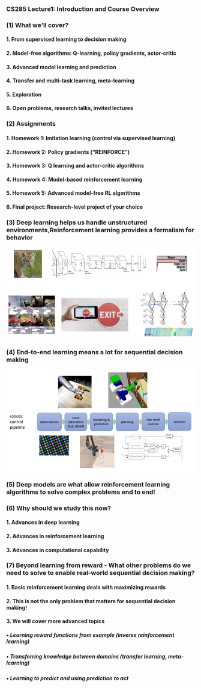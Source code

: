 ### CS285 Lecture1: Introduction and Course Overview
### (1) What we'll cover?
#### 1. From supervised learning to decision making
#### 2. Model-free algorithms: Q-learning, policy gradients, actor-critic
#### 3. Advanced model learning and prediction
#### 4. Transfer and multi-task learning, meta-learning
#### 5. Exploration
#### 6. Open problems, research talks, invited lectures
### (2) Assignments
#### 1. Homework 1: Imitation learning (control via supervised learning)
#### 2. Homework 2: Policy gradients (“REINFORCE”)
#### 3. Homework 3: Q learning and actor-critic algorithms
#### 4. Homework 4: Model-based reinforcement learning
#### 5. Homework 5: Advanced model-free RL algorithms
#### 6. Final project: Research-level project of your choice
### (3) Deep learning helps us handle unstructured environments,Reinforcement learning provides a formalism for behavior
![](/images/1.png)
### (4) End-to-end learning means a lot for sequential decision making 
![](/images/2.png)
### (5) Deep models are what allow reinforcement learning algorithms to solve complex problems end to end!
### (6) Why should we study this now?
#### 1. Advances in deep learning
#### 2. Advances in reinforcement learning
#### 3. Advances in computational capability
### (7) Beyond learning from reward - What other problems do we need to solve to enable real-world sequential decision making?
#### 1. Basic reinforcement learning deals with maximizing rewards
#### 2. This is not the only problem that matters for sequential decision making!
#### 3. We will cover more advanced topics
##### • Learning reward functions from example (inverse reinforcement learning)
##### • Transferring knowledge between domains (transfer learning, meta-learning)
##### • Learning to predict and using prediction to act
